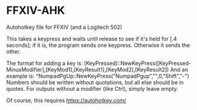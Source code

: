 # FFXIV-AHK
Autohotkey file for FFXIV (and a Logitech 502)

This takes a keypress and waits until release to see if it's held for [.4 seconds]; if it is, the program sends one keypress. Otherwise it sends the other.

The format for adding a key is:
[KeyPressed]::NewKeyPress([KeyPressed-MinusModifier],[KeyMod1],[KeyResult1],[KeyMod2],[KeyResult2])
And an example is:
^NumpadPgUp::NewKeyPress("NumpadPgup","",0,"Shift","-")
Numbers should be written without quotations, but all else should be in quotes. For outputs without a modifier (like Ctrl), simply leave empty.

Of course, this requires https://autohotkey.com/

